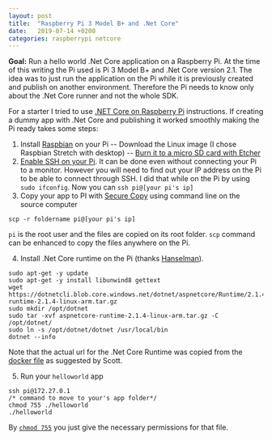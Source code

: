 ```yaml
---
layout: post
title:  "Raspberry Pi 3 Model B+ and .Net Core"
date:   2019-07-14 +0200
categories: raspberrypi netcore
---
```


**Goal:** Run a hello world .Net Core application on a Raspberry Pi. At the time of this writing the Pi used is Pi 3 Model B+ and .Net Core version 2.1. The idea was to just run the application on the Pi while it is previously created and publish on another environment. Therefore the Pi needs to know only about the .Net Core runner and not the whole SDK.

For a starter I tried to use [.NET Core on Raspberry Pi](https://github.com/dotnet/core/blob/master/samples/RaspberryPiInstructions.md) instructions. If creating a dummy app with .Net Core and publishing it worked smoothly making the Pi ready takes some steps:
1. Install [Raspbian](https://www.raspberrypi.org/downloads/raspbian/) on your Pi
-- Download the Linux image (I chose Raspbian Stretch with desktop)
-- [Burn it to a micro SD card with Etcher](https://www.raspberrypi.org/documentation/installation/installing-images/)
2. [Enable SSH on your Pi](https://www.raspberrypi.org/documentation/remote-access/ssh/README.md). It can be done even without connecting your Pi to a monitor. However you will need to find out your IP address on the Pi to be able to connect through SSH. I did that while on the Pi by using `sudo ifconfig`. Now you can `ssh pi@[your pi's ip]`
3. Copy your app to PI with [Secure Copy](https://en.wikipedia.org/wiki/Secure_copy) using command line on the source computer
```
scp -r foldername pi@[your pi's ip]
```
`pi` is the root user and the files are copied on its root folder. `scp` command can be enhanced to copy the files anywhere on the Pi.

4. Install .Net Core runtime on the Pi (thanks [Hanselman](https://www.hanselman.com/blog/BuildingRunningAndTestingNETCoreAndASPNETCore21InDockerOnARaspberryPiARM32.aspx)). 
```
sudo apt-get -y update  
sudo apt-get -y install libunwind8 gettext  
wget https://dotnetcli.blob.core.windows.net/dotnet/aspnetcore/Runtime/2.1.4/aspnetcore-runtime-2.1.4-linux-arm.tar.gz  
sudo mkdir /opt/dotnet  
sudo tar -xvf aspnetcore-runtime-2.1.4-linux-arm.tar.gz -C /opt/dotnet/  
sudo ln -s /opt/dotnet/dotnet /usr/local/bin  
dotnet --info
```
Note that the actual url for the .Net Core Runtime was copied from the [docker file](https://github.com/dotnet/dotnet-docker/blob/master/2.1/runtime/stretch-slim/arm32v7/Dockerfile) as suggested by Scott.

5. Run your `helloworld` app
```
ssh pi@172.27.0.1
/* command to move to your's app folder*/
chmod 755 ./helloworld
./helloworld
```
By [`chmod 755`](https://askubuntu.com/questions/932713/what-is-the-difference-between-chmod-x-and-chmod-755) you just give the necessary permissions for that file.